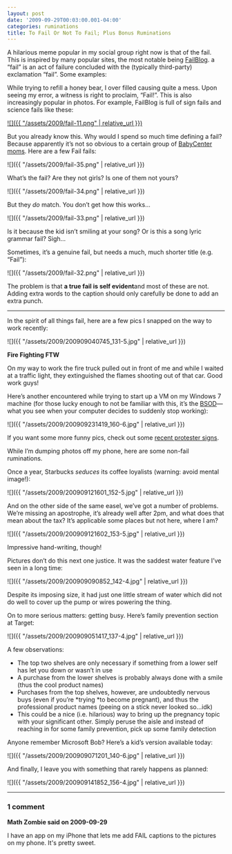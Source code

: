 ```yaml
---
layout: post
date: '2009-09-29T00:03:00.001-04:00'
categories: ruminations
title: To Fail Or Not To Fail; Plus Bonus Ruminations
---
```


A hilarious meme popular in my social group right now is that of the fail. This is inspired by many popular sites, the most notable being [FailBlog](http://failblog.org/). a “fail” is an act of failure concluded with the (typically third-party) exclamation “fail”. Some examples:

While trying to refill a honey bear, I over filled causing quite a mess. Upon seeing my error, a witness is right to proclaim, “Fail!”. This is also increasingly popular in photos. For example, FailBlog is full of sign fails and science fails like these:  

[![]({{ "/assets/2009/fail-11.png" | relative_url }})](http://failblog.org/2009/08/30/sports-recognition-fail/)

But you already know this. Why would I spend so much time defining a fail? Because apparently it’s not so obvious to a certain group of [BabyCenter moms](http://community.babycenter.com/post/a13943225/fail_pictures_stole_from_the_june_board). Here are a few Fail fails:

![]({{ "/assets/2009/fail-35.png" | relative_url }})

What’s the fail? Are they not girls? Is one of them not yours?

![]({{ "/assets/2009/fail-34.png" | relative_url }})

But they *do* match. You don’t get how this works...

![]({{ "/assets/2009/fail-33.png" | relative_url }})

Is it because the kid isn’t smiling at your song? Or is this a song lyric grammar fail? Sigh...

Sometimes, it’s a genuine fail, but needs a much, much shorter title (e.g. “Fail”):

![]({{ "/assets/2009/fail-32.png" | relative_url }})

The problem is that **a true fail is self evident**and most of these are not. Adding extra words to the caption should only carefully be done to add an extra punch. 
   
***

In the spirit of all things fail, here are a few pics I snapped on the way to work recently:  

![]({{ "/assets/2009/200909040745_131-5.jpg" | relative_url }})

**Fire Fighting FTW**

On my way to work the fire truck pulled out in front of me and while I waited at a traffic light, they extinguished the flames shooting out of that car. Good work guys!

Here’s another encountered while trying to start up a VM on my Windows 7 machine (for those lucky enough to not be familiar with this, it’s the [BSOD](http://en.wikipedia.org/wiki/Blue_Screen_of_Death)—what you see when your computer decides to suddenly stop working):

![]({{ "/assets/2009/200909231419_160-6.jpg" | relative_url }})

If you want some more funny pics, check out some [recent protester signs](http://www.huffingtonpost.com/2009/09/21/the-funniest-protest-sign_n_292342.html).

While I’m dumping photos off my phone, here are some non-fail ruminations.

Once a year, Starbucks *seduces* its coffee loyalists (warning: avoid mental image!):

![]({{ "/assets/2009/200909121601_152-5.jpg" | relative_url }})

And on the other side of the same easel, we’ve got a number of problems. We’re missing an apostrophe, it’s already well after 2pm, and what does that mean about the tax? It’s applicable some places but not here, where I am? 

![]({{ "/assets/2009/200909121602_153-5.jpg" | relative_url }})

Impressive hand-writing, though!

Pictures don’t do this next one justice. It was the saddest water feature I’ve seen in a long time:

![]({{ "/assets/2009/200909090852_142-4.jpg" | relative_url }})

Despite its imposing size, it had just one little stream of water which did not do well to cover up the pump or wires powering the thing.

On to more serious matters: getting busy. Here’s family prevention section at Target:

![]({{ "/assets/2009/200909051417_137-4.jpg" | relative_url }})

A few observations: 
* The top two shelves are only necessary if something from a lower self has let you down or wasn’t in use
* A purchase from the lower shelves is probably always done with a smile (thus the cool product names)
* Purchases from the top shelves, however, are undoubtedly nervous buys (even if you’re *trying *to become pregnant), and thus the professional product names (peeing on a stick never looked so...idk)
* This could be a nice (i.e. hilarious) way to bring up the pregnancy topic with your significant other. Simply peruse the aisle and instead of reaching in for some family prevention, pick up some family detection 


Anyone remember Microsoft Bob? Here’s a kid’s version available today:

![]({{ "/assets/2009/200909071201_140-6.jpg" | relative_url }})

 And finally, I leave you with something that rarely happens as planned:

![]({{ "/assets/2009/200909141852_156-4.jpg" | relative_url }})

---

### 1 comment

**Math Zombie said on 2009-09-29**

I have an app on my iPhone that lets me add FAIL captions to the pictures on my phone. It's pretty sweet.


